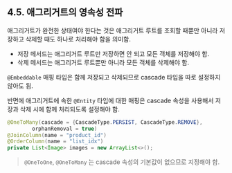 ## 4.5. 애그리거트의 영속성 전파

애그리거트가 완전한 상태여야 한다는 것은 애그리거트 루트를 조회할 때뿐만 아니라 저장하고 삭제할 때도 하나로 처리해야 함을 의미함.

- 저장 메서드는 애그리거트 루트만 저장하면 안 되고 모든 객체를 저장해야 함.
- 삭제 메서드는 애그리거트 루트뿐만 아니라 모든 객체를 삭제해야 함.

`@Embeddable` 매핑 타입은 함께 저장되고 삭제되므로 cascade 타입을 따로 설정하지 않아도 됨.

반면에 애그리거트에 속한 `@Entity` 타입에 대한 매핑은 cascade 속성을 사용해서 저장과 삭제 시에 함께 처리되도록 설정해야 함.

```java
@OneToMany(cascade = {CascadeType.PERSIST, CascadeType.REMOVE},
        orphanRemoval = true)
@JoinColumn(name = "product_id")
@OrderColumn(name = "list_idx")
private List<Image> images = new ArrayList<>();
```

> `@OneToOne`, `@OneToMany` 는 cascade 속성의 기본값이 없으므로 지정해야 함.